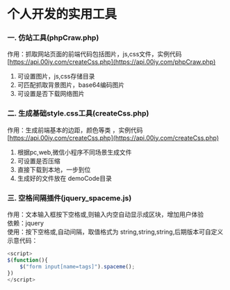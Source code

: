 # 个人开发的实用工具
### 一. **仿站工具(phpCraw.php)**
作用：抓取网站页面的前端代码包括图片，js,css文件，实例代码 [https://api.00iy.com/createCss.php](https://api.00iy.com/phpCraw.php)<br/>
1. 可设置图片，js,css存储目录
2. 可匹配抓取背景图片，base64编码图片
3. 可设置是否下载网络图片
    
### 二. **生成基础style.css工具(createCss.php)**
作用：生成前端基本的边距，颜色等类 ，实例代码 [https://api.00iy.com/createCss.php](https://api.00iy.com/createCss.php)<br/>

1. 根据pc,web,微信小程序不同场景生成文件
2. 可设置是否压缩
3. 直接下载到本地，一步到位
4. 生成好的文件放在 demoCode目录

### 三. **空格间隔插件(jquery_spaceme.js)**
作用：文本输入框按下空格或,则输入内空自动显示成区块，增加用户体验<br>
依赖：jquery<br>
使用：按下空格或,自动间隔，取值格式为 string,string,string,后期版本可自定义<br>
示意代码：
```javascript
<script>
$(function(){  
    $("form input[name=tags]").spaceme();
})
</script>
```
